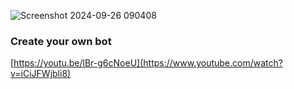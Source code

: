 
![Screenshot 2024-09-26 090408](https://github.com/user-attachments/assets/573a92ac-8cbd-446e-ad60-dabc174ed4bf)

### Create your own bot
[https://youtu.be/lBr-g6cNoeU](https://www.youtube.com/watch?v=iCiJFWjbli8)
